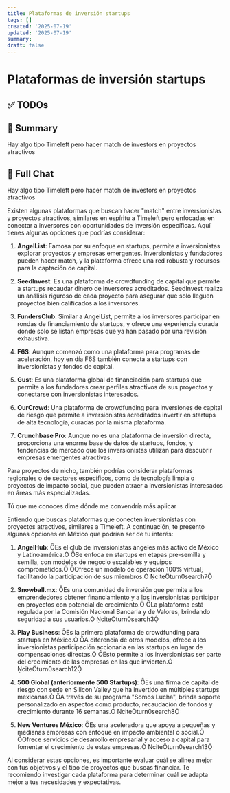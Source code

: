 ```yaml
---
title: Plataformas de inversión startups
tags: []
created: '2025-07-19'
updated: '2025-07-19'
summary:
draft: false
---
```


# Plataformas de inversión startups

## ✅ TODOs


## 📌 Summary
Hay algo tipo Timeleft pero hacer match de investors en proyectos atractivos

## 🧠 Full Chat


Hay algo tipo Timeleft pero hacer match de investors en proyectos atractivos



Existen algunas plataformas que buscan hacer "match" entre inversionistas y proyectos atractivos, similares en espíritu a Timeleft pero enfocadas en conectar a inversores con oportunidades de inversión específicas. Aquí tienes algunas opciones que podrías considerar:

1. **AngelList**: Famosa por su enfoque en startups, permite a inversionistas explorar proyectos y empresas emergentes. Inversionistas y fundadores pueden hacer match, y la plataforma ofrece una red robusta y recursos para la captación de capital.

2. **SeedInvest**: Es una plataforma de crowdfunding de capital que permite a startups recaudar dinero de inversores acreditados. SeedInvest realiza un análisis riguroso de cada proyecto para asegurar que solo lleguen proyectos bien calificados a los inversores.

3. **FundersClub**: Similar a AngelList, permite a los inversores participar en rondas de financiamiento de startups, y ofrece una experiencia curada donde solo se listan empresas que ya han pasado por una revisión exhaustiva.

4. **F6S**: Aunque comenzó como una plataforma para programas de aceleración, hoy en día F6S también conecta a startups con inversionistas y fondos de capital.

5. **Gust**: Es una plataforma global de financiación para startups que permite a los fundadores crear perfiles atractivos de sus proyectos y conectarse con inversionistas interesados.

6. **OurCrowd**: Una plataforma de crowdfunding para inversiones de capital de riesgo que permite a inversionistas acreditados invertir en startups de alta tecnología, curadas por la misma plataforma.

7. **Crunchbase Pro**: Aunque no es una plataforma de inversión directa, proporciona una enorme base de datos de startups, fondos, y tendencias de mercado que los inversionistas utilizan para descubrir empresas emergentes atractivas.

Para proyectos de nicho, también podrías considerar plataformas regionales o de sectores específicos, como de tecnología limpia o proyectos de impacto social, que pueden atraer a inversionistas interesados en áreas más especializadas.

Tú que me conoces dime dónde me convendría más aplicar

Entiendo que buscas plataformas que conecten inversionistas con proyectos atractivos, similares a Timeleft. A continuación, te presento algunas opciones en México que podrían ser de tu interés:

1. **AngelHub**: Es el club de inversionistas ángeles más activo de México y Latinoamérica. Se enfoca en startups en etapas pre-semilla y semilla, con modelos de negocio escalables y equipos comprometidos. Ofrece un modelo de operación 100% virtual, facilitando la participación de sus miembros. citeturn0search7

2. **Snowball.mx**: Es una comunidad de inversión que permite a los emprendedores obtener financiamiento y a los inversionistas participar en proyectos con potencial de crecimiento. La plataforma está regulada por la Comisión Nacional Bancaria y de Valores, brindando seguridad a sus usuarios. citeturn0search3

3. **Play Business**: Es la primera plataforma de crowdfunding para startups en México. A diferencia de otros modelos, ofrece a los inversionistas participación accionaria en las startups en lugar de compensaciones directas. Esto permite a los inversionistas ser parte del crecimiento de las empresas en las que invierten. citeturn0search12

4. **500 Global (anteriormente 500 Startups)**: Es una firma de capital de riesgo con sede en Silicon Valley que ha invertido en múltiples startups mexicanas. A través de su programa "Somos Lucha", brinda soporte personalizado en aspectos como producto, recaudación de fondos y crecimiento durante 16 semanas. citeturn0search8

5. **New Ventures México**: Es una aceleradora que apoya a pequeñas y medianas empresas con enfoque en impacto ambiental o social. Ofrece servicios de desarrollo empresarial y acceso a capital para fomentar el crecimiento de estas empresas. citeturn0search13

Al considerar estas opciones, es importante evaluar cuál se alinea mejor con tus objetivos y el tipo de proyectos que buscas financiar. Te recomiendo investigar cada plataforma para determinar cuál se adapta mejor a tus necesidades y expectativas.